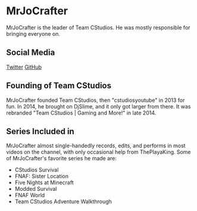 # MrJoCrafter

MrJoCrafter is the leader of Team CStudios. He was mostly responsible for bringing everyone on.

## Social Media

[Twitter](http://twitter.com/MrJoCrafter)
[GitHub](http://github.com/MrJoCrafter)

## Founding of Team CStudios

MrJoCrafter founded Team CStudios, then "cstudiosyoutube" in 2013 for fun. In 2014, he brought on DjSlime, and it only got larger from there. It was rebranded "Team CStudios | Gaming and More!" in late 2014.

## Series Included in

MrJoCrafter almost single-handedly records, edits, and performs in most videos on the channel, with only occasional help from ThePlayaKing. Some of MrJoCrafter's favorite series he made are:

- CStudios Survival
- FNAF: Sister Location
- Five Nights at Minecraft
- Modded Survival
- FNAF World
- Team CStudios Adventure Walkthrough
